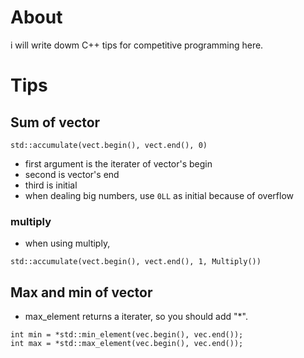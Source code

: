 # About

i will write dowm C++ tips for competitive programming here.

# Tips

## Sum of vector

```
std::accumulate(vect.begin(), vect.end(), 0)
```

- first argument is the iterater of vector's begin
- second is vector's end
- third is initial
- when dealing big numbers, use `0LL` as initial because of overflow

### multiply

- when using multiply,

```
std::accumulate(vect.begin(), vect.end(), 1, Multiply())
```

## Max and min of vector

- max_element returns a iterater, so you should add "*".

```
int min = *std::min_element(vec.begin(), vec.end());
int max = *std::max_element(vec.begin(), vec.end());
```
